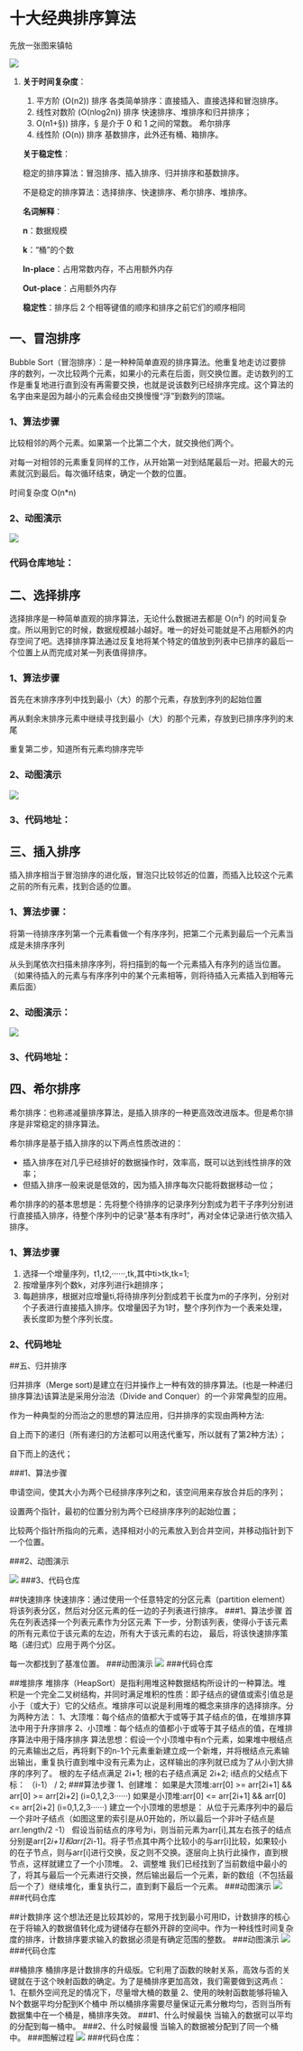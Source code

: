 # 十大经典排序算法

先放一张图来镇帖

![](http://yun.awacky.com/2020-2-17.png)

1. **关于时间复杂度**：

   1. 平方阶 (O(n2)) 排序 各类简单排序：直接插入、直接选择和冒泡排序。
   2. 线性对数阶 (O(nlog2n)) 排序 快速排序、堆排序和归并排序；
   3. O(n1+§)) 排序，§ 是介于 0 和 1 之间的常数。 希尔排序
   4. 线性阶 (O(n)) 排序 基数排序，此外还有桶、箱排序。

   **关于稳定性**：

   稳定的排序算法：冒泡排序、插入排序、归并排序和基数排序。

   不是稳定的排序算法：选择排序、快速排序、希尔排序、堆排序。

   **名词解释**：

   **n**：数据规模

   **k**：“桶”的个数

   **In-place**：占用常数内存，不占用额外内存

   **Out-place**：占用额外内存

   **稳定性**：排序后 2 个相等键值的顺序和排序之前它们的顺序相同

## 一、冒泡排序

Bubble Sort（冒泡排序）：是一种种简单直观的排序算法。他重复地走访过要排序的数列，一次比较两个元素，如果小的元素在后面，则交换位置。走访数列的工作是重复地进行直到没有再需要交换，也就是说该数列已经排序完成。这个算法的名字由来是因为越小的元素会经由交换慢慢“浮”到数列的顶端。

### 1、算法步骤

比较相邻的两个元素。如果第一个比第二个大，就交换他们两个。

对每一对相邻的元素重复同样的工作，从开始第一对到结尾最后一对。把最大的元素就沉到最后。每次循环结束，确定一个数的位置。

时间复杂度 O(n*n) 

### 2、动图演示

![](https://raw.githubusercontent.com/hustcc/JS-Sorting-Algorithm/master/res/selectionSort.gif)

### 代码仓库地址：

## 二、选择排序

选择排序是一种简单直观的排序算法，无论什么数据进去都是 O(n²) 的时间复杂度。所以用到它的时候，数据规模越小越好。唯一的好处可能就是不占用额外的内存空间了吧。选择排序算法通过反复地将某个特定的值放到列表中已排序的最后一个位置上从而完成对某一列表值得排序。

### 1、算法步骤

首先在末排序序列中找到最小（大）的那个元素，存放到序列的起始位置

再从剩余末排序元素中继续寻找到最小（大）的那个元素，存放到已排序序列的末尾

重复第二步，知道所有元素均排序完毕

### 2、动图演示

![](https://raw.githubusercontent.com/hustcc/JS-Sorting-Algorithm/master/res/selectionSort.gif)

### 3、代码地址：

## 三、插入排序

插入排序相当于冒泡排序的进化版，冒泡只比较邻近的位置，而插入比较这个元素之前的所有元素，找到合适的位置。

### 1、算法步骤：

将第一待排序序列第一个元素看做一个有序序列，把第二个元素到最后一个元素当成是未排序序列

从头到尾依次扫描未排序序列，将扫描到的每一个元素插入有序列的适当位置。（如果待插入的元素与有序序列中的某个元素相等，则将待插入元素插入到相等元素后面）

### 2、动图演示：

![](https://raw.githubusercontent.com/hustcc/JS-Sorting-Algorithm/master/res/insertionSort.gif)

### 3、代码地址：

## 四、希尔排序

希尔排序：也称递减量排序算法，是插入排序的一种更高效改进版本。但是希尔排序是非常稳定的排序算法。

希尔排序是基于插入排序的以下两点性质改进的：

- 插入排序在对几乎已经排好的数据操作时，效率高，既可以达到线性排序的效率；
- 但插入排序一般来说是低效的，因为插入排序每次只能将数据移动一位；

希尔排序的的基本思想是：先将整个待排序的记录序列分割成为若干子序列分别进行直接插入排序，待整个序列中的记录“基本有序时”，再对全体记录进行依次插入排序。

### 1、算法步骤

1. 选择一个增量序列，t1,t2,······,tk,其中ti>tk,tk=1;
2. 按增量序列个数k，对序列进行k趟排序；
3. 每趟排序，根据对应增量ti,将待排序列分割成若干长度为m的子序列，分别对个子表进行直接插入排序。仅增量因子为1时，整个序列作为一个表来处理，表长度即为整个序列长度。

### 2、代码地址



##五、归并排序

归并排序（Merge sort)是建立在归并操作上一种有效的排序算法。(也是一种递归排序算法)该算法是采用分治法（Divide and Conquer）的一个非常典型的应用。

作为一种典型的分而治之的思想的算法应用，归并排序的实现由两种方法:

自上而下的递归（所有递归的方法都可以用迭代重写，所以就有了第2种方法）；

自下而上的迭代；

###1、算法步骤

申请空间，使其大小为两个已经排序序列之和，该空间用来存放合并后的序列；

设置两个指针，最初的位置分别为两个已经排序序列的起始位置；

比较两个指针所指向的元素，选择相对小的元素放入到合并空间，并移动指针到下一个位置。

###2、动图演示

![](https://raw.githubusercontent.com/hustcc/JS-Sorting-Algorithm/master/res/mergeSort.gif)
###3、代码仓库

##快速排序
快速排序：通过使用一个任意特定的分区元素（partition element）将该列表分区，然后对分区元素的任一边的子列表进行排序。
###1、算法步骤
首先在列表选择一个列表元素作为分区元素
下一步，分割该列表，使得小于该元素的所有元素位于该元素的左边，所有大于该元素的右边，
最后，将该快速排序策略（递归式）应用于两个分区。

每一次都找到了基准位置。
###动图演示
![](https://raw.githubusercontent.com/hustcc/JS-Sorting-Algorithm/master/res/quickSort.gif)
###代码仓库

##堆排序
堆排序（HeapSort）是指利用堆这种数据结构所设计的一种算法。堆积是一个完全二叉树结构，并同时满足堆积的性质：即子结点的键值或索引值总是小于（或大于）它的父结点。堆排序可以说是利用堆的概念来排序的选择排序。分为两种方法：
1、大顶堆：每个结点的值都大于或等于其子结点的值，在堆排序算法中用于升序排序
2、小顶堆：每个结点的值都小于或等于其子结点的值，在堆排序算法中用于降序排序
算法思想：假设一个小顶堆中有n个元素，如果堆中根结点的元素输出之后，再将剩下的n-1个元素重新建立成一个新堆，并将根结点元素输出输出，重复执行直到堆中没有元素为止，这样输出的序列就已成为了从小到大排序的序列了。
根的左子结点满足 2i+1;
根的右子结点满足 2i+2;
i结点的父结点下标： （i-1） / 2;
###算法步骤
1、创建堆：
如果是大顶堆:arr[0] >= arr[2i+1] && arr[0] >= arr[2i+2] (i=0,1,2,3······) 
如果是小顶堆:arr[0] <= arr[2i+1] && arr[0] <= arr[2i+2] (i=0,1,2,3······)
建立一个小顶堆的思想是：
从位于元素序列中的最后一个非叶子结点（如图这里的索引是从0开始的，所以最后一个非叶子结点是  arr.length/2 -1）
假设当前结点的序号为i，则当前元素为arr[i],其左右孩子的结点分别是arr[2*i+1]和arr[2*i-1]。将子节点其中两个比较小的与arr[i]比较，如果较小的在子节点，则与arr[i]进行交换，反之则不交换。逐层向上执行此操作，直到根节点，这样就建立了一个小顶堆。
2、调整堆
我们已经找到了当前数组中最小的了，将其与最后一个元素进行交换，然后输出最后一个元素，新的数组（不包括最后一个了）继续堆化，重复执行二，直到剩下最后一个元素。
###动图演示
![](https://raw.githubusercontent.com/hustcc/JS-Sorting-Algorithm/master/res/heapSort.gif)
###代码仓库

##计数排序
这个想法还是比较其妙的，常用于找到最小可用ID，计数排序的核心在于将输入的数据值转化成为键储存在额外开辟的空间中。作为一种线性时间复杂度的排序，计数排序要求输入的数据必须是有确定范围的整数。
###动图演示
![](https://raw.githubusercontent.com/hustcc/JS-Sorting-Algorithm/master/res/countingSort.gif)
###代码仓库

##桶排序
桶排序是计数排序的升级版。它利用了函数的映射关系，高效与否的关键就在于这个映射函数的确定。为了是桶排序更加高效，我们需要做到这两点：
1、在额外空间充足的情况下，尽量增大桶的数量
2、使用的映射函数能够将输入N个数据平均分配到K个桶中
所以桶排序需要尽量保证元素分散均匀，否则当所有数据集中在一个桶是，桶排序失效。
###1、什么时候最快
当输入的数据可以平均的分配到每一桶中。
###2、什么时候最慢
当输入的数据被分配到了同一个桶中。
###图解过程
![](https://img-blog.csdnimg.cn/20190219081232815.png)
###代码仓库：






